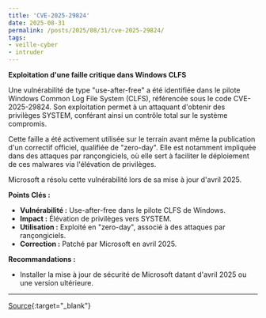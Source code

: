 ```yaml
---
title: 'CVE-2025-29824'
date: 2025-08-31
permalink: /posts/2025/08/31/cve-2025-29824/
tags:
- veille-cyber
- intruder
---
```

**Exploitation d'une faille critique dans Windows CLFS**

Une vulnérabilité de type "use-after-free" a été identifiée dans le pilote Windows Common Log File System (CLFS), référencée sous le code CVE-2025-29824. Son exploitation permet à un attaquant d'obtenir des privilèges SYSTEM, conférant ainsi un contrôle total sur le système compromis.

Cette faille a été activement utilisée sur le terrain avant même la publication d'un correctif officiel, qualifiée de "zero-day". Elle est notamment impliquée dans des attaques par rançongiciels, où elle sert à faciliter le déploiement de ces malwares via l'élévation de privilèges.

Microsoft a résolu cette vulnérabilité lors de sa mise à jour d'avril 2025.

**Points Clés :**

*   **Vulnérabilité :** Use-after-free dans le pilote CLFS de Windows.
*   **Impact :** Élévation de privilèges vers SYSTEM.
*   **Utilisation :** Exploité en "zero-day", associé à des attaques par rançongiciels.
*   **Correction :** Patché par Microsoft en avril 2025.

**Recommandations :**

*   Installer la mise à jour de sécurité de Microsoft datant d'avril 2025 ou une version ultérieure.

---
[Source](https://cvemon.intruder.io/cves/CVE-2025-29824){:target="_blank"}
